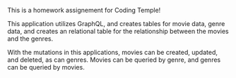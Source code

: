 This is a homework assignement for Coding Temple!

This application utilizes GraphQL, and creates tables for movie data, genre data, and creates an relational table for the relationship between the movies and the genres.

With the mutations in this applications, movies can be created, updated, and deleted, as can genres. Movies can be queried by genre, and genres can be queried by movies.